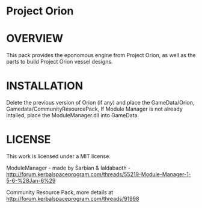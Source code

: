 # Project Orion
OVERVIEW
===================================================================================================================
This pack provides the eponomous engine from Project Orion, as well as the parts to build Project Orion vessel designs.


INSTALLATION
===================================================================================================================
Delete the previous version of Orion (if any) and place the GameData/Orion, Gamedata/CommunityResourcePack,  If Module Manager is not already intalled, place the ModuleManager.dll into GameData.

LICENSE
===================================================================================================================
This work is licensed under a MIT license.

ModuleManager - made by Sarbian & Ialdabaoth - http://forum.kerbalspaceprogram.com/threads/55219-Module-Manager-1-5-6-%28Jan-6%29

Community Resource Pack, more details at http://forum.kerbalspaceprogram.com/threads/91998
